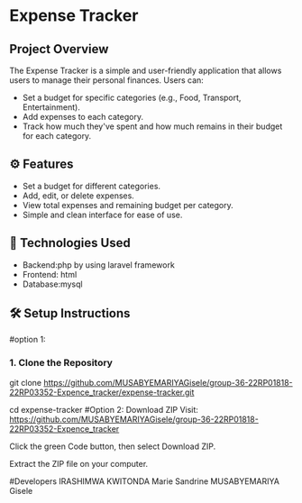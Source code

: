 # Expense Tracker

##  Project Overview

The Expense Tracker is a simple and user-friendly application that allows users to manage their personal finances. Users can:
- Set a budget for specific categories (e.g., Food, Transport, Entertainment).
- Add expenses to each category.
- Track how much they've spent and how much remains in their budget for each category.

## ⚙️ Features
- Set a budget for different categories.
- Add, edit, or delete expenses.
- View total expenses and remaining budget per category.
- Simple and clean interface for ease of use.

## 🚀 Technologies Used

- Backend:php by using laravel framework
- Frontend: html
- Database:mysql

## 🛠️ Setup Instructions

#option 1:
### 1. Clone the Repository
git clone https://github.com/MUSABYEMARIYAGisele/group-36-22RP01818-22RP03352-Expence_tracker/expense-tracker.git

cd expense-tracker
#Option 2: Download ZIP
Visit: https://github.com/MUSABYEMARIYAGisele/group-36-22RP01818-22RP03352-Expence_tracker

Click the green Code button, then select Download ZIP.

Extract the ZIP file on your computer.

#Developers
IRASHIMWA KWITONDA Marie Sandrine
MUSABYEMARIYA Gisele
